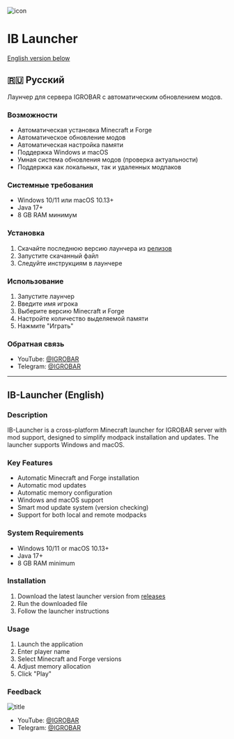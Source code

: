 ![icon](https://github.com/user-attachments/assets/e5f7129c-0a44-42cb-b3dc-bdd4c3b13faf)

# IB Launcher

[English version below](#ib-launcher-english)

## 🇷🇺 Русский
Лаунчер для сервера IGROBAR с автоматическим обновлением модов.

### Возможности
- Автоматическая установка Minecraft и Forge
- Автоматическое обновление модов
- Автоматическая настройка памяти
- Поддержка Windows и macOS
- Умная система обновления модов (проверка актуальности)
- Поддержка как локальных, так и удаленных модпаков

### Системные требования
- Windows 10/11 или macOS 10.13+
- Java 17+
- 8 GB RAM минимум

### Установка
1. Скачайте последнюю версию лаунчера из [релизов](https://github.com/mdreval/ib-launcher/releases)
2. Запустите скачанный файл
3. Следуйте инструкциям в лаунчере

### Использование
1. Запустите лаунчер
2. Введите имя игрока
3. Выберите версию Minecraft и Forge
4. Настройте количество выделяемой памяти
5. Нажмите "Играть"

### Обратная связь
- YouTube: [@IGROBAR](https://www.youtube.com/@igrobar)
- Telegram: [@IGROBAR](https://t.me/igrobar)

---

## IB-Launcher (English)

### Description
IB-Launcher is a cross-platform Minecraft launcher for IGROBAR server with mod support, designed to simplify modpack installation and updates. The launcher supports Windows and macOS.

### Key Features
- Automatic Minecraft and Forge installation
- Automatic mod updates
- Automatic memory configuration
- Windows and macOS support
- Smart mod update system (version checking)
- Support for both local and remote modpacks

### System Requirements
- Windows 10/11 or macOS 10.13+
- Java 17+
- 8 GB RAM minimum

### Installation
1. Download the latest launcher version from [releases](https://github.com/mdreval/ib-launcher/releases)
2. Run the downloaded file
3. Follow the launcher instructions

### Usage
1. Launch the application
2. Enter player name
3. Select Minecraft and Forge versions
4. Adjust memory allocation
5. Click "Play"

### Feedback
![title](https://github.com/user-attachments/assets/942ebdc8-7696-456e-a2b9-24a646ff7f36)

- YouTube: [@IGROBAR](https://www.youtube.com/@igrobar)
- Telegram: [@IGROBAR](https://t.me/igrobar)
